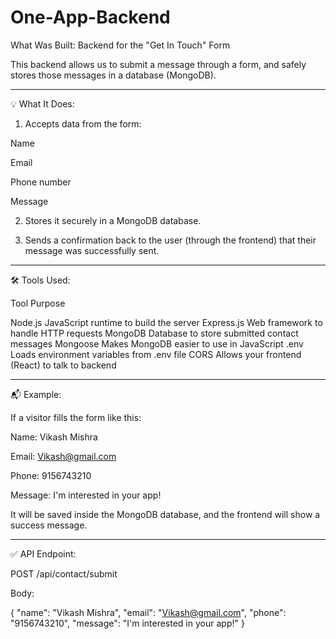 # One-App-Backend

What Was Built: Backend for the "Get In Touch" Form

This backend allows us to submit a message through a form, and safely stores those messages in a database (MongoDB).


---

💡 What It Does:

1. Accepts data from the form:

Name

Email

Phone number

Message



2. Stores it securely in a MongoDB database.


3. Sends a confirmation back to the user (through the frontend) that their message was successfully sent.




---

🛠️ Tools Used:

Tool	Purpose

Node.js	JavaScript runtime to build the server
Express.js	Web framework to handle HTTP requests
MongoDB	Database to store submitted contact messages
Mongoose	Makes MongoDB easier to use in JavaScript
.env	Loads environment variables from .env file
CORS	Allows your frontend (React) to talk to backend



---

📬 Example:

If a visitor fills the form like this:

Name: Vikash Mishra

Email: Vikash@gmail.com

Phone: 9156743210

Message: I'm interested in your app!


It will be saved inside the MongoDB database, and the frontend will show a success message.


---

✅ API Endpoint:

POST /api/contact/submit

Body:

{
  "name": "Vikash Mishra",
  "email": "Vikash@gmail.com",
  "phone": "9156743210",
  "message": "I'm interested in your app!"
}
